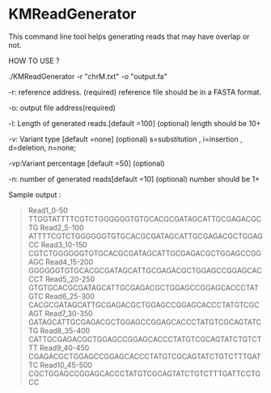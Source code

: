 KMReadGenerator
===============
This command line tool helps generating reads that may have overlap or not.

HOW TO USE ?

./KMReadGenerator -r "chrM.txt" -o "output.fa"

-r: reference address. (required)
	reference file should be in a FASTA format.

-o: output file address(required)

-l: Length of generated reads.[default =100] (optional)
	length should be 10+ 

-v: Variant type [default =none] (optional)
	s=substitution , i=insertion , d=deletion, n=none;

-vp:Variant percentage [default =50] (optional)
	
-n: number of generated reads[default =10]  (optional)
	number should be 1+
	
	
Sample output :

>Read1_0-50
TTGGTATTTTCGTCTGGGGGGTGTGCACGCGATAGCATTGCGAGACGCTG
>Read2_5-100
ATTTTCGTCTGGGGGGTGTGCACGCGATAGCATTGCGAGACGCTGGAGCC
>Read3_10-150
CGTCTGGGGGGTGTGCACGCGATAGCATTGCGAGACGCTGGAGCCGGAGC
>Read4_15-200
GGGGGGTGTGCACGCGATAGCATTGCGAGACGCTGGAGCCGGAGCACCCT
>Read5_20-250
GTGTGCACGCGATAGCATTGCGAGACGCTGGAGCCGGAGCACCCTATGTC
>Read6_25-300
CACGCGATAGCATTGCGAGACGCTGGAGCCGGAGCACCCTATGTCGCAGT
>Read7_30-350
GATAGCATTGCGAGACGCTGGAGCCGGAGCACCCTATGTCGCAGTATCTG
>Read8_35-400
CATTGCGAGACGCTGGAGCCGGAGCACCCTATGTCGCAGTATCTGTCTTT
>Read9_40-450
CGAGACGCTGGAGCCGGAGCACCCTATGTCGCAGTATCTGTCTTTGATTC
>Read10_45-500
CGCTGGAGCCGGAGCACCCTATGTCGCAGTATCTGTCTTTGATTCCTGCC
